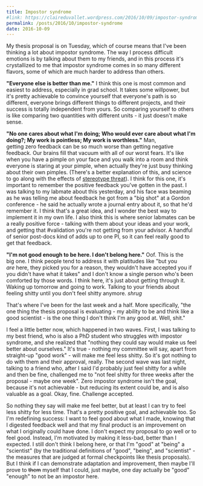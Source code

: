```yaml
---
title: Impostor syndrome
#link: https://claireduvallet.wordpress.com/2016/10/09/impostor-syndrome/
permalink: /posts/2016/10/impostor-syndrome
date: 2016-10-09
---
```



My thesis proposal is on Tuesday, which of course means that I've been thinking a lot about impostor syndrome. The way I process difficult emotions is by talking about them to my friends, and in this process it's crystallized to me that impostor syndrome comes in so many different flavors, some of which are much harder to address than others.  

**"Everyone else is better than me."** I think this one is most common and easiest to address, especially in grad school. It takes some willpower, but it's pretty achievable to convince yourself that everyone's path is so different, everyone brings different things to different projects, and their success is totally independent from yours. So comparing yourself to others is like comparing two quantities with different units - it just doesn't make sense.

**"No one cares about what I'm doing; Who would ever care about what I'm doing?; My work is pointless; My work is worthless."** Man, getting zero feedback can be so much worse than getting negative feedback. Our brains fill that vacuum with all of our worst fears. It's like when you have a pimple on your face and you walk into a room and think everyone is staring at your pimple, when actually they're just busy thinking about their own pimples. (There's a better explanation of this, and science to go along with the effects of [stereotype threat](http://drennan.mit.edu/education/education-interests/teacher-and-mentor-training/#Diversity-Training)). I think for this one, it's important to remember the positive feedback you've gotten in the past. I was talking to my labmate about this yesterday, and his face was beaming as he was telling me about feedback he got from a "big shot" at a Gordon conference - he said he actually wrote a journal entry about it, so that he'd remember it. I think that's a great idea, and I wonder the best way to implement it in my own life. I also think this is where senior labmates can be a really positive force - talking with them about your ideas and your work, and getting that #validation you're not getting from your advisor. A handful of senior post-docs kind of adds up to one PI, so it can feel really good to get that feedback.

**"I'm not good enough to be here. I don't belong here."** Oof. This is the big one. I think people tend to address it with platitudes like "but you _are_ here, they picked you for a reason, they wouldn't have accepted you if you didn't have what it takes" and I don't know a single person who's been comforted by those words. I think here, it's just about getting through it. Waking up tomorrow and going to work. Talking to your friends about feeling shitty until you don't feel shitty anymore. _shrug_

That's where I've been for the last week and a half. More specifically, "the one thing the thesis proposal is evaluating - my ability to be and think like a good scientist - is the one thing I don't think I'm any good at. Well, shit."

I feel a little better now, which happened in two waves. First, I was talking to my best friend, who is also a PhD student who struggles with impostor syndrome, and she realized that "nothing they could say would make us feel better about ourselves." It's true - nothing my committee will say, apart from straight-up "good work" - will make me feel less shitty. So it's got nothing to do with them and their approval, really. The second wave was last night, talking to a friend who, after I said I'd probably just feel shitty for a while and then be fine, challenged me to "not feel shitty for three weeks after the proposal - maybe one week". Zero impostor syndrome isn't the goal, because it's not achievable - but reducing its extent could be, and is also valuable as a goal. Okay, fine. Challenge accepted.

So nothing they say will make me feel better, but at least I can try to feel less shitty for less time. That's a pretty positive goal, and achievable too. So I'm redefining success: I want to feel good about what I made, knowing that I digested feedback well and that my final product is an improvement on what I originally could have done. I don't expect my proposal to go well or to feel good. Instead, I'm motivated by making it less-bad, better than I expected. I still don't think I belong here, or that I'm "good" at "being" a "scientist" (by the traditional definitions of "good", "being", and "scientist" - the measures that are judged at formal checkpoints like thesis proposals). But I think if I can demonstrate adaptation and improvement, then maybe I'll prove to <strike>them</strike> myself that I could, just maybe, one day actually be "good" "enough" to not be an impostor here.

